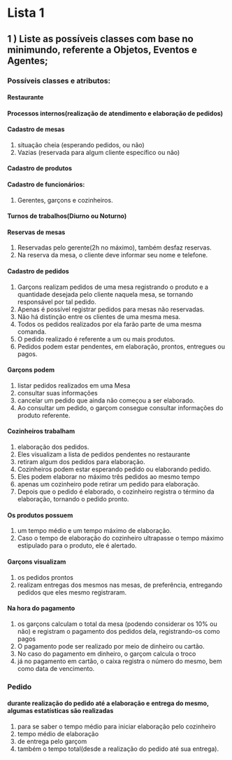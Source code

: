 # Lista 1

## 1 ) Liste as possíveis classes com base no minimundo, referente a Objetos, Eventos e Agentes;

### Possíveis classes e atributos:

#### Restaurante
#### Processos internos(realização de atendimento e elaboração de pedidos)
#### Cadastro de mesas
1. situação cheia (esperando pedidos, ou não)
2. Vazias (reservada para algum cliente
específico ou não)
#### Cadastro de produtos
#### Cadastro de funcionários:
1. Gerentes, garçons e cozinheiros.
#### Turnos de trabalhos(Diurno ou Noturno)
#### Reservas de mesas
1. Reservadas pelo gerente(2h no máximo), também desfaz reservas.
2. Na reserva da mesa, o cliente deve informar seu nome e telefone.
#### Cadastro de pedidos
1. Garçons realizam pedidos de uma mesa registrando o produto e a
quantidade desejada pelo cliente naquela mesa, se tornando responsável por tal pedido.
2. Apenas é possível registrar pedidos para mesas não reservadas.
3. Não há distinção entre os clientes de uma mesma mesa.
4. Todos os pedidos realizados por ela farão parte de uma mesma comanda.
5. O pedido realizado é referente a um ou mais produtos.
6. Pedidos podem estar pendentes, em elaboração, prontos, entregues ou
pagos.

#### Garçons podem
1. listar pedidos realizados em uma Mesa
2. consultar suas informações
3. cancelar um pedido que ainda não começou a ser elaborado.
4. Ao consultar um pedido, o garçom consegue consultar informações do produto referente.

#### Cozinheiros trabalham
1. elaboração dos pedidos.
2. Eles visualizam a lista de pedidos pendentes no restaurante
3. retiram algum dos pedidos para elaboração.
4. Cozinheiros podem estar esperando pedido ou elaborando pedido.
5. Eles podem elaborar no máximo três pedidos ao mesmo tempo
6. apenas um cozinheiro pode retirar um pedido para elaboração.
7. Depois que o pedido é elaborado, o cozinheiro registra o término da elaboração, tornando o pedido pronto.

#### Os produtos possuem
1. um tempo médio e um tempo máximo de elaboração.
2. Caso o tempo de elaboração do cozinheiro ultrapasse o tempo máximo estipulado para o produto, ele é alertado.

#### Garçons visualizam
1. os pedidos prontos
2. realizam entregas dos mesmos nas mesas, de preferência, entregando pedidos que eles mesmo registraram.

#### Na hora do pagamento
1. os garçons calculam o total da mesa (podendo considerar os 10% ou não) e registram o pagamento dos pedidos dela, registrando-os como pagos
2. O pagamento pode ser realizado por meio de dinheiro ou cartão.
3. No caso do pagamento em dinheiro, o garçom calcula o troco
4. já no pagamento em cartão, o caixa registra o número do mesmo, bem como data de vencimento.

### Pedido
#### durante realização do pedido até a elaboração e entrega do mesmo, algumas estatísticas são realizadas
1. para se saber o tempo médio para iniciar elaboração pelo cozinheiro
2. tempo médio de elaboração
3. de entrega pelo garçom
4. também o tempo total(desde a realização do pedido até sua entrega).